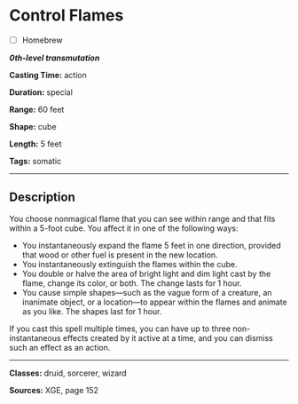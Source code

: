 # Control Flames

- [ ] Homebrew

***0th-level transmutation***

**Casting Time:** action

**Duration:** special

**Range:** 60 feet

**Shape:** cube

**Length:** 5 feet

**Tags:** somatic

---

## Description
You choose nonmagical flame that you can see within range and that fits within a 5-foot cube.
You affect it in one of the following ways:
- You instantaneously expand the flame 5 feet in one direction, provided that wood or other fuel is present in the new location.
- You instantaneously extinguish the flames within the cube.
- You double or halve the area of bright light and dim light cast by the flame, change its color, or both.
	The change lasts for 1 hour.
- You cause simple shapes—such as the vague form of a creature, an inanimate object, or a location—to appear within the flames and animate as you like.
	The shapes last for 1 hour.

If you cast this spell multiple times, you can have up to three non-instantaneous effects created by it active at a time, and you can dismiss such an effect as an action.

---

**Classes:** druid, sorcerer, wizard

**Sources:** XGE, page 152
